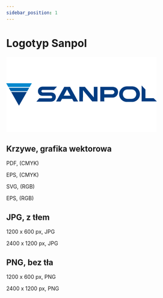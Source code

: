 ```yaml
---
sidebar_position: 1
---
```


# Logotyp Sanpol

![Logotyp Sanpol RGB](/img/sanpol_logo_RGB.png)

## Krzywe, grafika wektorowa

PDF, (CMYK)

EPS, (CMYK)

SVG, (RGB)

EPS, (RGB)

## JPG, z tłem

1200 x 600 px, JPG

2400 x 1200 px, JPG

## PNG, bez tła

1200 x 600 px, PNG

2400 x 1200 px, PNG